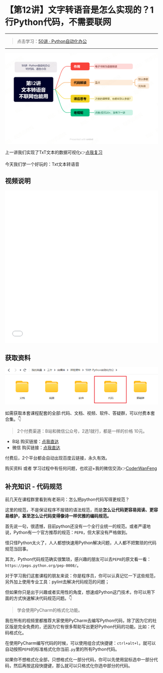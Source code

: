 # 【第12讲】文字转语音是怎么实现的？1行Python代码，不需要联网

------
> 点击学习：[50讲 · Python自动化办公](https://www.python-office.com/course/50-python-office.html)
------

![](../xmind/imgs/50-12-txt2mp3.png)

上一讲我们实现了TxT文本的数据可视化👉[点我复习](https://www.bilibili.com/video/BV1ph4y1v7MN/?spm_id_from=333.788&vd_source=dcea3feb81b702defb6006f671564224)

今天我们学一个好玩的：Txt文本转语音
## 视频说明

<iframe src="//player.bilibili.com/player.html?bvid=BV1R14y167Tb" scrolling="no" border="0" frameborder="no" framespacing="0" allowfullscreen="true" width=100%, height=500> </iframe>


## 获取资料

![](../docs/imgs/common/code.png)

如需获取本套课程配套的全部:代码、文档、视频、软件、答疑群，可以付费本套合集。👇

> 2个付费渠道：B站和微信公众号，2选1就行，都是一样的价格 10元。


- B站 购买链接：[点我直达](https://course-1300615378.cos.ap-guangzhou.myqcloud.com/50-python-office/bili-buy.jpg)
- 微信 购买链接：[点我直达](https://mp.weixin.qq.com/mp/appmsgalbum?__biz=MzI2Nzg5MjgyNg==&action=getalbum&album_id=3056320585091366915#wechat_redirect)

付费后，2个平台都会自动出现百度云链接，永久有效。

购买资料 或者 学习过程中有任何问题，也欢迎+我的微信交流👉[CoderWanFeng](https://mp.weixin.qq.com/s/B1V6KeXc7IOEB8DgXLWv3g)


## 补充知识 - 代码规范

前几天在课程群里看到有老哥问：怎么把python代码写得更规范？

这里的规范，不是保证程序不报错的语法规范，而是**怎么让代码更容易阅读、更容易维护，甚至怎么让代码变得像诗一样优雅的编码规范。**

首先说一句，很遗憾，目前python还没有一个全行业统一的规范。或者严谨地说，Python有一个官方推荐的规范：``PEP8``，但大家没有严格做到。

怪只怪Python太火了，人人都想快速用Python解决问题，人人都不把繁琐的代码规范当回事。

其次，Python代码规范确实很繁琐，感兴趣的朋友可以去``PEP8``的原文看一看：``https://peps.python.org/pep-0008/``。

对于学习我们这套课程的朋友来说：你是程序员，你可以认真记忆一下这些规范，另外加上使用专业工具：pylint去解决代码规范的问题；

但如果你只是出于兴趣或者实用性的角度，想速成Python这门技术，你可以用下面的方式快速解决代码规范问题。👇

> 学会使用PyCharm的格式化功能。

我在所有的视频里都推荐大家使用PyCharm去编写Python代码，除了因为它的社区版是完全免费的，还因为它有很多帮助写出更好Python代码的功能。比如：代码格式化。

在使用PyCharm编写代码的时候，可以使用组合式快捷键：``ctrl+alt+l``，就可以自动按照``PEP8``的标准格式化你当前``.py``里的所有Python代码。

如果你不想格式化全部，只想格式化一部分代码，你可以先使用鼠标选中一部分代码，然后再按这段快捷键，那么就可以只格式化你选中部分的代码。


